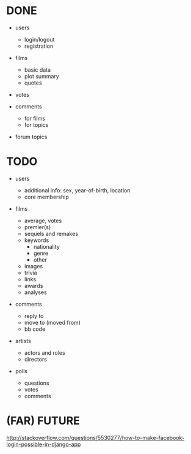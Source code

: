 # DONE

- users
    - login/logout
    - registration

- films
    - basic data
    - plot summary
    - quotes

- votes

- comments
    - for films
    - for topics

- forum topics


# TODO

- users
    - additional info: sex, year-of-birth, location
    - core membership

- films
    - average, votes
    - premier(s)
    - sequels and remakes
    - keywords
        - nationality
        - genre
        - other
    - images
    - trivia
    - links
    - awards
    - analyses

- comments
    - reply to
    - move to (moved from)
    - bb code

- artists
    - actors and roles
    - directors

- polls
    - questions
    - votes
    - comments


# (FAR) FUTURE

http://stackoverflow.com/questions/5530277/how-to-make-facebook-login-possible-in-django-app

